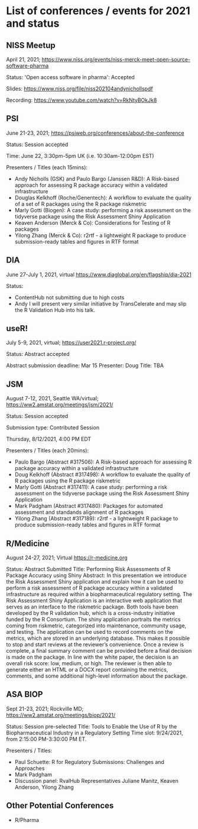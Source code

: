 # List of conferences / events for 2021 and status

## NISS Meetup

April 21, 2021; 
https://www.niss.org/events/niss-merck-meet-open-source-software-pharma

Status: 'Open access software in pharma': Accepted

Slides: https://www.niss.org/file/niss202104andynichollspdf

Recording: https://www.youtube.com/watch?v=RkNtyBOkJk8

## PSI

June 21-23, 2021;
https://psiweb.org/conferences/about-the-conference

Status: Session accepted

Time: June 22, 3:30pm-5pm UK (i.e. 10:30am-12:00pm EST)

Presenters / Titles (each 15mins):

-	Andy Nicholls (GSK) and Paulo Bargo (Janssen R&D): A Risk-based approach for assessing R package accuracy within a validated infrastructure 
-	Douglas Kelkhoff (Roche/Genentech): A workflow to evaluate the quality of a set of R packages using the R package riskmetric 
-	Marly Gotti (Biogen): A case study: performing a risk assessment on the tidyverse package using the Risk Assessment Shiny Application 
-	Keaven Anderson (Merck & Co): Considerations for Testing of R packages 
-	Yilong Zhang (Merck & Co): r2rtf - a lightweight R package to produce submission-ready tables and figures in RTF format 


## DIA

June 27-July 1, 2021, virtual
https://www.diaglobal.org/en/flagship/dia-2021

Status: 
* ContentHub not submitting due to high costs
* Andy I will present very similar initiative by TransCelerate and may slip the R Validation Hub into his talk.


## useR!

July 5-9, 2021, virtual; 
https://user2021.r-project.org/

Status: Abstract accepted

Abstract submission deadline: Mar 15
Presenter: Doug
Title: TBA


## JSM 

August 7-12, 2021, Seattle WA/virtual; 
https://ww2.amstat.org/meetings/jsm/2021/

Status: Session accepted

Submission type: Contributed Session

Thursday, 8/12/2021, 4:00 PM EDT

Presenters / Titles (each 20mins):

- Paulo Bargo (Abstract #317506): A Risk-based approach for assessing R package accuracy within a validated infrastructure
- Doug Kelkhoff (Abstract #317498): A workflow to evaluate the quality of R packages using the R package riskmetric
- Marly Gotti (Abstract #317411): A case study: performing a risk assessment on the tidyverse package using the Risk Assessment Shiny Application
- Mark Padgham (Abstract #317480): Packages for automated assessment and standands alignment of R packages
- Yilong Zhang (Abstract #317189): r2rtf - a lightweight R package to produce submission-ready tables and figures in RTF format


## R/Medicine

August 24-27, 2021; Virtual
https://r-medicine.org

Status: Abstract Submitted
Title: Performing Risk Assessments of R Package Accuracy using Shiny
Abstract: In this presentation we introduce the Risk Assessment Shiny application and explain how it can be used to perform a risk assessment of R package accuracy within a validated infrastructure as required within a biopharmaceutical regulatory setting. The Risk Assessment Shiny Application is an interactive web application that serves as an interface to the riskmetric package. Both tools have been developed by the R validation hub, which is a cross-industry initiative funded by the R Consortium. The shiny application portraits the metrics coming from riskmetric, categorized into maintenance, community usage, and testing. The application can be used to record comments on the metrics, which are stored in an underlying database. This makes it possible to stop and start reviews at the reviewer’s convenience. Once a review is complete, a final summary comment can be provided before a final decision is made on the package. In line with the white paper, the decision is an overall risk score: low, medium, or high. The reviewer is then able to generate either an HTML or a DOCX report containing the metrics, comments, and some additional high-level information about the package.


## ASA BIOP 

Sept 21-23, 2021; Rockville MD; 
https://ww2.amstat.org/meetings/biop/2021/

Status: Session pre-selected
Title: Tools to Enable the Use of R by the Biopharmaceutical Industry in a Regulatory Setting
Time slot: 9/24/2021, from 2:15:00 PM-3:30:00 PM ET.

Presenters / Titles:
- Paul Schuette: R for Regulatory Submissions: Challenges and Approaches
- Mark Padgham
- Discussion panel: RvalHub Representatives Juliane Manitz, Keaven Anderson, Yilong Zhang


## Other Potential Conferences

- R/Pharma


